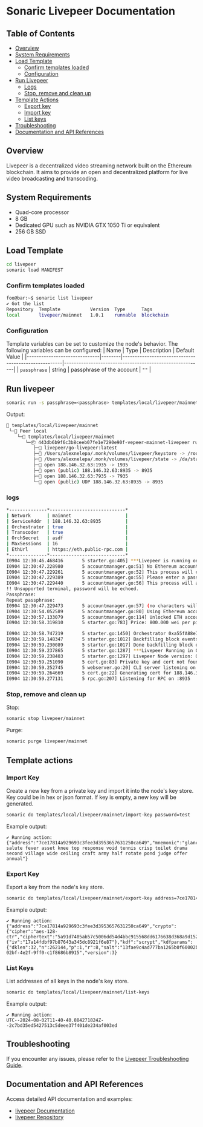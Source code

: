 # Sonaric Livepeer Documentation

## Table of Contents
- [Overview](#overview)
- [System Requirements](#system-requirements)
- [Load Template](#load-template)
    - [Confirm templates loaded](#confirm-templates-loaded)
    - [Configuration](#configuration)
- [Run Livepeer](#run-livepeer)
    - [Logs](#logs)
    - [Stop, remove and clean up](#stop-remove-and-clean-up)
- [Template Actions](#template-actions)
    - [Export key](#export-key)
    - [Import key](#import-key)
    - [List keys](#list-keys)
- [Troubleshooting](#troubleshooting)
- [Documentation and API References](#documentation-and-api-references)

## Overview
Livepeer is a decentralized video streaming network built on the Ethereum blockchain. It aims to provide an open and decentralized platform for live video broadcasting and transcoding.


## System Requirements
 - Quad-core processor
 - 8 GB
 - Dedicated GPU such as NVIDIA GTX 1050 Ti or equivalent
 - 256 GB SSD

## Load Template

```bash
cd livepeer
sonaric load MANIFEST
```

### Confirm templates loaded

```bash
foo@bar:~$ sonaric list livepeer
✔ Got the list
Repository  Template           Version  Type      Tags
local       livepeer/mainnet   1.0.1    runnable  blockchain
```

### Configuration

Template variables can be set to customize the node's behavior. The following variables can be configured:
| Name                         | Type   | Description                                         | Default Value                                           |
|------------------------------|--------|-----------------------------------------------------|---------------------------------------------------------|
| `passphrase`                 | string | passphrase of the account                           | `""`                                                    |


## Run livepeer

```bash
sonaric run -s passphrase=<passphrase> templates/local/livepeer/mainnet
```

Output:
```bash
🔩 templates/local/livepeer/mainnet
 └─🧊 Peer local
    └─🔩 templates/local/livepeer/mainnet
       └─📦 443db6b9f6c3b8ceeb07fe1e7290e90f-vepeer-mainnet-livepeer running
          ├─🧩 livepeer/go-livepeer:latest
          ├─💾 /Users/alexnelepa/.monk/volumes/livepeer/keystore -> /root/.lpData/mainnet/keystore
          ├─💾 /Users/alexnelepa/.monk/volumes/livepeer/state -> /da/state
          ├─🔌 open 188.146.32.63:1935 -> 1935
          ├─🔌 open (public) 188.146.32.63:8935 -> 8935
          ├─🔌 open 188.146.32.63:7935 -> 7935
          └─🔌 open (public) UDP 188.146.32.63:8935 -> 8935
```

### logs

```bash
*--------------*----------------------------*
| Network      | mainnet                    |
| ServiceAddr  | 188.146.32.63:8935         |
| Orchestrator | true                       |
| Transcoder   | true                       |
| OrchSecret   | asdf                       |
| MaxSessions  | 16                         |
| EthUrl       | https://eth.public-rpc.com |
*--------------*----------------------------*
I0904 12:30:46.468416       5 starter.go:405] ***Livepeer is running on the mainnet network: 0xf96d54e490317c557a967abfa5d6e33006be69b3***
I0904 12:30:47.228980       5 accountmanager.go:51] No Ethereum account found. Creating a new account
I0904 12:30:47.229261       5 accountmanager.go:52] This process will create a new Ethereum account for this Livepeer node
I0904 12:30:47.229389       5 accountmanager.go:55] Please enter a passphrase to encrypt the Private Keystore file for the Ethereum account.
I0904 12:30:47.229440       5 accountmanager.go:56] This process will ask for this passphrase every time it is launched
!! Unsupported terminal, password will be echoed.
Passphrase:
Repeat passphrase:
I0904 12:30:47.229473       5 accountmanager.go:57] (no characters will appear in Terminal when the passphrase is entered)
I0904 12:30:54.052589       5 accountmanager.go:80] Using Ethereum account: 0xa55fA88e73F05706002eEDc7C0634f6f6da731DE
I0904 12:30:57.133079       5 accountmanager.go:114] Unlocked ETH account: 0xa55fA88e73F05706002eEDc7C0634f6f6da731DE
I0904 12:30:58.319810       5 starter.go:783] Price: 800.000 wei per pixel

I0904 12:30:58.747219       5 starter.go:1450] Orchestrator 0xa55fA88e73F05706002eEDc7C0634f6f6da731DE is inactive
I0904 12:30:59.148347       5 starter.go:1012] Backfilling block events (this can take a while)...
I0904 12:30:59.230089       5 starter.go:1017] Done backfilling block events
I0904 12:30:59.237865       5 starter.go:1287] ***Livepeer Running in Orchestrator Mode***
I0904 12:30:59.238403       5 starter.go:1297] Livepeer Node version: 0.7.5-16246943
I0904 12:30:59.251090       5 cert.go:83] Private key and cert not found. Generating
I0904 12:30:59.252745       5 webserver.go:20] CLI server listening on 127.0.0.1:7935
I0904 12:30:59.264669       5 cert.go:22] Generating cert for 188.146.32.63
I0904 12:30:59.277131       5 rpc.go:207] Listening for RPC on :8935
```

### Stop, remove and clean up
Stop:
```bash
sonaric stop livepeer/mainnet
```
Purge:
```bash
sonaric purge livepeer/mainnet
```

## Template actions

### Import Key
Create a new key from a private key and import it into the node's key store.  
Key could be in hex or json format. If key is empty, a new key will be generated.
```bash
sonaric do templates/local/livepeer/mainnet/import-key password=test
```
Example output:
```
✔ Running action: 
{"address":"7ce17814a929693c3fee3d3953657631250ca649","mnemonic":"glance salute fever asset knee top response void tennis crisp toilet drama second village wide ceiling craft army half rotate pond judge offer annual"}
```

### Export Key
Export a key from the node's key store.
```bash
sonaric do templates/local/livepeer/mainnet/export-key address=7ce17814a929693c3fee3d3953657631250ca649 password=test
```
Example output:
```
✔ Running action: 
{"address":"7ce17814a929693c3fee3d3953657631250ca649","crypto":{"cipher":"aes-128-ctr","ciphertext":"5a91d7405ab57c5006dd54d4bbc915568dd6176638d368a9d152e39588c0c230","cipherparams":{"iv":"17a14fdbf97b87643a345dc8921f6e87"},"kdf":"scrypt","kdfparams":{"dklen":32,"n":262144,"p":1,"r":8,"salt":"13fae9c4ad777ba1265b0f60002b780e0833e41d32ed39b435c631afa4b5d0b3"},"mac":"56cfaac25e60d81e8d680cb57ccb688dabd9f2558e95783a12260edccc09295c"},"id":"81dbb40c-02bf-4e2f-9ff0-c1f8686b8915","version":3}
```

### List Keys
List addresses of all keys in the node's key store.
```bash
sonaric do templates/local/livepeer/mainnet/list-keys
```

Example output:
```
✔ Running action: 
UTC--2024-08-02T11-40-40.884271824Z--2c7bd35ed5427513c5deee37f401de234af003ed
```

## Troubleshooting
If you encounter any issues, please refer to the [Livepeer Troubleshooting Guide](https://docs.livepeer.org/orchestrators/guides/troubleshoot).



## Documentation and API References
Access detailed API documentation and examples:
- [livepeer Documentation](https://docs.livepeer.org/developers/introduction)
- [livepeer Repository](https://github.com/livepeer)
